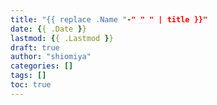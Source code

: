 ```yaml
---
title: "{{ replace .Name "-" " " | title }}"
date: {{ .Date }}
lastmod: {{ .Lastmod }}
draft: true
author: "shiomiya"
categories: []
tags: []
toc: true
---
```


